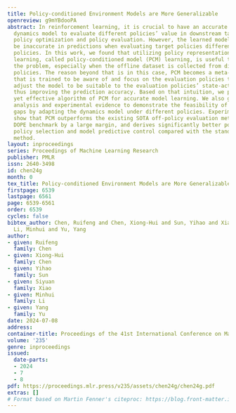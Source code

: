 ```yaml
---
title: Policy-conditioned Environment Models are More Generalizable
openreview: g9mYBdooPA
abstract: In reinforcement learning, it is crucial to have an accurate environment
  dynamics model to evaluate different policies’ value in downstream tasks like offline
  policy optimization and policy evaluation. However, the learned model is known to
  be inaccurate in predictions when evaluating target policies different from data-collection
  policies. In this work, we found that utilizing policy representation for model
  learning, called policy-conditioned model (PCM) learning, is useful to mitigate
  the problem, especially when the offline dataset is collected from diversified behavior
  policies. The reason beyond that is in this case, PCM becomes a meta-dynamics model
  that is trained to be aware of and focus on the evaluation policies that on-the-fly
  adjust the model to be suitable to the evaluation policies’ state-action distribution,
  thus improving the prediction accuracy. Based on that intuition, we propose an easy-to-implement
  yet effective algorithm of PCM for accurate model learning. We also give a theoretical
  analysis and experimental evidence to demonstrate the feasibility of reducing value
  gaps by adapting the dynamics model under different policies. Experiment results
  show that PCM outperforms the existing SOTA off-policy evaluation methods in the
  DOPE benchmark by a large margin, and derives significantly better policies in offline
  policy selection and model predictive control compared with the standard model learning
  method.
layout: inproceedings
series: Proceedings of Machine Learning Research
publisher: PMLR
issn: 2640-3498
id: chen24g
month: 0
tex_title: Policy-conditioned Environment Models are More Generalizable
firstpage: 6539
lastpage: 6561
page: 6539-6561
order: 6539
cycles: false
bibtex_author: Chen, Ruifeng and Chen, Xiong-Hui and Sun, Yihao and Xiao, Siyuan and
  Li, Minhui and Yu, Yang
author:
- given: Ruifeng
  family: Chen
- given: Xiong-Hui
  family: Chen
- given: Yihao
  family: Sun
- given: Siyuan
  family: Xiao
- given: Minhui
  family: Li
- given: Yang
  family: Yu
date: 2024-07-08
address:
container-title: Proceedings of the 41st International Conference on Machine Learning
volume: '235'
genre: inproceedings
issued:
  date-parts:
  - 2024
  - 7
  - 8
pdf: https://proceedings.mlr.press/v235/assets/chen24g/chen24g.pdf
extras: []
# Format based on Martin Fenner's citeproc: https://blog.front-matter.io/posts/citeproc-yaml-for-bibliographies/
---
```

